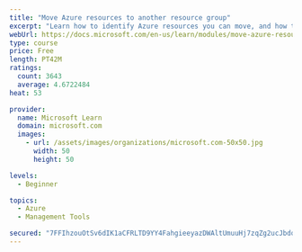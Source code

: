 ```yaml
---
title: "Move Azure resources to another resource group"
excerpt: "Learn how to identify Azure resources you can move, and how to move them to a new resource group."
webUrl: https://docs.microsoft.com/en-us/learn/modules/move-azure-resources-another-resource-group/
type: course
price: Free
length: PT42M
ratings:
  count: 3643
  average: 4.6722484
heat: 53

provider:
  name: Microsoft Learn
  domain: microsoft.com
  images:
    - url: /assets/images/organizations/microsoft.com-50x50.jpg
      width: 50
      height: 50

levels:
  - Beginner

topics:
  - Azure
  - Management Tools

secured: "7FFIhzouOtSv6dIK1aCFRLTD9YY4FahgieeyazDWAltUmuuHj7zqZg2ucJbdqPmjaKxgqvUFiNw+15cuEwaymQqlWoBeSO2QxC2WYVfjSRn+JyXsNPsguKj6392ry7ZoHFytVrTmY9ib+roFDxBBxX7TFrn7NNrYfQepoRhMz4gYOj0WFlk5vpAJNOGkhroVV21GJmhY8khpmhoEZzZU6LeL/WBoRsOc6eVn4OE4jC3CMhLDHtPoznYaYUTGg4EO6ZrgJsNghucOSytpwByoC8nBzwvD5/JgsihUCBaQsblg5MVWOO5SE8pScMV50ueIYzi1oO3rzIi2ZVYkPBoxA9N22ViC6fu5obRRDJsNrAHFh9Uz9ugvGGX7GJ3ygur6yjNroSa/FVhKrftrVWSVoFD12+NrqMVAVzJleHPwbKo=;eSXR+mJhrmLpPu5bm0GzTQ=="
---
```


